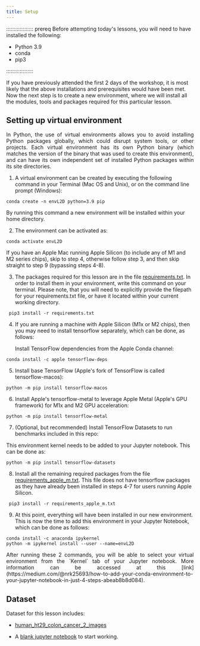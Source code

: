 ```yaml
---
title: Setup
---
```


:::::::::::::::::: prereq
Before attempting today's lessons, you will need to have installed the following:

- Python 3.9
- conda
- pip3

:::::::::::::::::: 

If you have previously attended the first 2 days of the workshop, it is most likely that the above installations and prerequisites would have been met. Now the next step is to create a new environment, where we will install all the modules, tools and packages required for this particular lesson.

## Setting up virtual environment
<p style='text-align: justify;'>
In Python, the use of virtual environments allows you to avoid installing Python packages globally, which could disrupt system tools, or other projects.  Each virtual environment has its own Python binary (which matches the version of the binary that was used to create this environment), and can have its own independent set of installed Python packages within its site directories.
</p>

1. A virtual environment can be created by executing the following command in your Terminal (Mac OS and Unix), or on the command line prompt (Windows):

```
conda create -n envL2D python=3.9 pip
```

By running this command a new environment will be installed within your home directory.

2. The environment can be activated as:

```
conda activate envL2D 
```
If you have an Apple Mac running Apple Silicon (to include any of M1 and M2 series chips), skip to step 4, otherwise follow step 3, and then skip straight to step 9 (bypassing steps 4-8).

3. The packages required for this lesson are in the file [requirements.txt](data/requirements.txt). In order to install them in your environment, write this command on your terminal. Please note, that you will need to explicitly provide the filepath for your requirements.txt file, or have it located within your current working directory.

```
 pip3 install -r requirements.txt
```

4. If you are running a machine with Apple Silicon (M1x or M2 chips), then you may need to install tensorflow separately, which can be done, as follows:
   
   Install TensorFlow dependencies from the Apple Conda channel:

```
conda install -c apple tensorflow-deps
```

5.  Install base TensorFlow (Apple's fork of TensorFlow is called tensorflow-macos):

```
python -m pip install tensorflow-macos
```

6.  Install Apple's tensorflow-metal to leverage Apple Metal (Apple's GPU framework) for M1x and M2 GPU acceleration:

```
python -m pip install tensorflow-metal
```

7. (Optional, but recommended) Install TensorFlow Datasets to run benchmarks included in this repo:

This environment kernel needs to be added to your Jupyter notebook. This can be done as:

```
python -m pip install tensorflow-datasets
```

8. Install all the remaining required packages from the file [requirements_apple_m.txt](data/requirements_apple_m.txt). This file does not have tensorflow packages as they have already been installed in steps 4-7 for users running Apple Silicon.

```
 pip3 install -r requirements_apple_m.txt
```

9. At this point, everything will have been installed in our new environment. This is now the time to add this environment in your Jupyter Notebook, which can be done as follows:

```
conda install -c anaconda ipykernel
python -m ipykernel install --user --name=envL2D
```
<p style='text-align: justify;'>
After running these 2 commands, you will be able to select your virtual environment from the `Kernel` tab of your Jupyter notebook. More information can be accessed at this [link](https://medium.com/@nrk25693/how-to-add-your-conda-environment-to-your-jupyter-notebook-in-just-4-steps-abeab8b8d084).
</p>

## Dataset
Dataset for this lesson includes:

- [human_ht29_colon_cancer_2_images](data/human_ht29_colon_cancer_2_images.zip)

- A [blank jupyter notebook](files/practice_exercises.ipynb) to start working.
